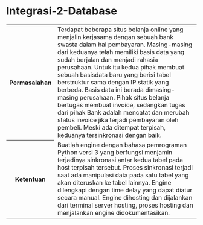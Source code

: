 # Integrasi-2-Database
<html>
<body>
<table>
<tr>
<th>Permasalahan</th>
<td>Terdapat beberapa situs belanja online yang menjalin kerjasama dengan sebuah bank swasta dalam hal pembayaran. Masing-masing dari keduanya telah memiliki basis data yang sudah berjalan dan menjadi rahasia perusahaan. Untuk itu kedua pihak membuat sebuah basisdata baru yang berisi tabel berstruktur sama dengan IP statik yang berbeda. Basis data ini berada dimasing-masing perusahaan. Pihak situs belanja bertugas membuat invoice, sedangkan tugas dari pihak Bank adalah mencatat dan merubah status invoice jika terjadi pembayaran oleh pembeli. Meski ada ditempat terpisah, keduanya tersinkronasi dengan baik.</td>
</tr>
<th>Ketentuan</th>	  
<td>Buatlah engine dengan bahasa pemrograman Python versi 3 yang berfungsi menjamin terjadinya sinkronasi antar kedua tabel pada host terpisah tersebut. Proses sinkronasi terjadi saat ada manipulasi data pada satu tabel yang akan diteruskan ke tabel lainnya. Engine dilengkapi dengan time delay yang dapat diatur secara manual. Engine dihosting dan dijalankan dari terminal server hosting, proses hosting dan menjalankan engine didokumentasikan.</td>
</table>
</body>
</html>
